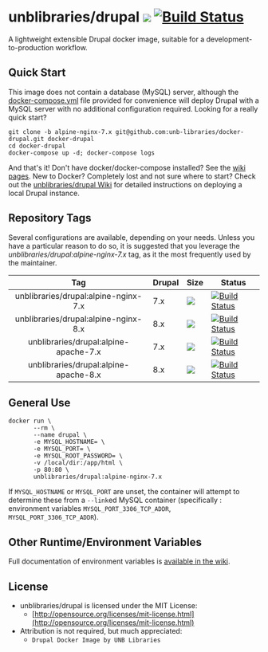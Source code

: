 # unblibraries/drupal [![](https://badge.imagelayers.io/unblibraries/drupal:alpine-nginx-7.x.svg)](https://imagelayers.io/?images=unblibraries/drupal:alpine-nginx-7.x 'Get your own badge on imagelayers.io') [![Build Status](https://travis-ci.org/unb-libraries/docker-drupal.svg?branch=alpine-nginx-7.x)](https://travis-ci.org/unb-libraries/docker-drupal)

A lightweight extensible Drupal docker image, suitable for a development-to-production workflow.

## Quick Start
This image does not contain a database (MySQL) server, although the [docker-compose.yml](https://github.com/unb-libraries/docker-drupal/blob/alpine-nginx-7.x/docker-compose.yml) file provided for convenience will deploy Drupal with a MySQL server with no additional configuration required. Looking for a really quick start?

```
git clone -b alpine-nginx-7.x git@github.com:unb-libraries/docker-drupal.git docker-drupal
cd docker-drupal
docker-compose up -d; docker-compose logs
```

And that's it! Don't have docker/docker-compose installed? See the [wiki pages](https://github.com/unb-libraries/docker-drupal/wiki/2.-Setting-Up-Prerequisites). New to Docker? Completely lost and not sure where to start? Check out the [unblibraries/drupal Wiki](https://github.com/unb-libraries/docker-drupal/wiki) for detailed instructions on deploying a local Drupal instance.

## Repository Tags
Several configurations are available, depending on your needs. Unless you have a particular reason to do so, it is suggested that you leverage the _unblibraries/drupal:alpine-nginx-7.x_ tag, as it the most frequently used by the maintainer.

|                  Tag                  | Drupal | Size                                                                                                                                                                                       | Status                                                                                                                                               |
|:-------------------------------------:|--------|--------------------------------------------------------------------------------------------------------------------------------------------------------------------------------------------|------------------------------------------------------------------------------------------------------------------------------------------------------|
| unblibraries/drupal:alpine-nginx-7.x  | 7.x    | [![](https://badge.imagelayers.io/unblibraries/drupal:alpine-nginx-7.x.svg)](https://imagelayers.io/?images=unblibraries/drupal:alpine-nginx-7.x 'Get your own badge on imagelayers.io')   | [![Build Status](https://travis-ci.org/unb-libraries/docker-drupal.svg?branch=alpine-nginx-7.x)](https://travis-ci.org/unb-libraries/docker-drupal)  |
| unblibraries/drupal:alpine-nginx-8.x  | 8.x    | [![](https://badge.imagelayers.io/unblibraries/drupal:alpine-nginx-8.x.svg)](https://imagelayers.io/?images=unblibraries/drupal:alpine-nginx-8.x 'Get your own badge on imagelayers.io')   | [![Build Status](https://travis-ci.org/unb-libraries/docker-drupal.svg?branch=alpine-nginx-8.x)](https://travis-ci.org/unb-libraries/docker-drupal)  |
| unblibraries/drupal:alpine-apache-7.x | 7.x    | [![](https://badge.imagelayers.io/unblibraries/drupal:alpine-apache-7.x.svg)](https://imagelayers.io/?images=unblibraries/drupal:alpine-apache-7.x 'Get your own badge on imagelayers.io') | [![Build Status](https://travis-ci.org/unb-libraries/docker-drupal.svg?branch=alpine-apache-7.x)](https://travis-ci.org/unb-libraries/docker-drupal) |
| unblibraries/drupal:alpine-apache-8.x | 8.x    | [![](https://badge.imagelayers.io/unblibraries/drupal:alpine-apache-8.x.svg)](https://imagelayers.io/?images=unblibraries/drupal:alpine-apache-8.x 'Get your own badge on imagelayers.io') | [![Build Status](https://travis-ci.org/unb-libraries/docker-drupal.svg?branch=alpine-apache-8.x)](https://travis-ci.org/unb-libraries/docker-drupal) |

## General Use
```
docker run \
       --rm \
       --name drupal \
       -e MYSQL_HOSTNAME= \
       -e MYSQL_PORT= \
       -e MYSQL_ROOT_PASSWORD= \
       -v /local/dir:/app/html \
       -p 80:80 \
       unblibraries/drupal:alpine-nginx-7.x
```

If ```MYSQL_HOSTNAME``` or ```MYSQL_PORT``` are unset, the container will attempt to determine these from a ```--link```ed MySQL container (specifically : environment variables ```MYSQL_PORT_3306_TCP_ADDR```, ```MYSQL_PORT_3306_TCP_ADDR```).

## Other Runtime/Environment Variables
Full documentation of environment variables is [available in the wiki](https://github.com/unb-libraries/docker-drupal/wiki/C.-Environment-Variables).

## License
- unblibraries/drupal is licensed under the MIT License:
  - [http://opensource.org/licenses/mit-license.html](http://opensource.org/licenses/mit-license.html)
- Attribution is not required, but much appreciated:
  - `Drupal Docker Image by UNB Libraries`
